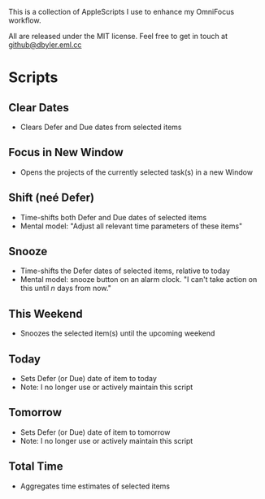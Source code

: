 This is a collection of AppleScripts I use to enhance my OmniFocus workflow.

All are released under the MIT license. Feel free to get in touch at github@dbyler.eml.cc

# Scripts

## Clear Dates

- Clears Defer and Due dates from selected items

## Focus in New Window

- Opens the projects of the currently selected task(s) in a new Window

## Shift (neé Defer)

- Time-shifts both Defer and Due dates of selected items
- Mental model: "Adjust all relevant time parameters of these items"

## Snooze

- Time-shifts the Defer dates of selected items, relative to today
- Mental model: snooze button on an alarm clock. "I can't take action on this until _n_ days from now."

## This Weekend

- Snoozes the selected item(s) until the upcoming weekend

## Today

- Sets Defer (or Due) date of item to today
- Note: I no longer use or actively maintain this script

## Tomorrow

- Sets Defer (or Due) date of item to tomorrow
- Note: I no longer use or actively maintain this script

## Total Time

- Aggregates time estimates of selected items